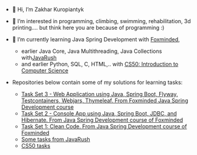 - 👋 Hi, I’m Zakhar Kuropiantyk
  
- 👀 I’m interested in programming, climbing, swimming, rehabilitation, 3d printing.... but think here you are because of programming :)

- 🌱 I’m currently learning Java Spring Development with [Foxminded](https://foxminded.ua/),
  - earlier Java Core, Java Multithreading, Java Collections with[JavaRush](https://javarush.com/ua/)
  - and earlier Python, SQL, C, HTML,..  with [CS50: Introduction to Computer Science](https://pll.harvard.edu/course/cs50-introduction-computer-science)

- Repositories below contain some of my solutions for learning tasks:
  - [Task Set 3 - Web Application using Java, Spring Boot, Flyway, Testcontainers, Webjars, Thymeleaf. From Foxminded Java Spring Development course](https://github.com/ZakharKP/learning_foxminded_spring_taskset3.git)
  - [Task Set 2 - Console App using Java, Spring Boot, JDBC, and Hibernate. From Java Spring Development course of Foxminded](https://github.com/ZakharKP/learning_foxminded_spring_taskset2)
  - [Task Set 1: Clean Code. From Java Spring Development course of Foxminded](https://github.com/ZakharKP/learning_foxminded_spring_taskset1)
  - [Some tasks from JavaRush](https://github.com/ZakharKP/learning_javarushtasks)
  - [CS50 tasks](https://github.com/ZakharKP/learning_cs50tasks)

<!---
ZakharKP/ZakharKP is a ✨ special ✨ repository because its `README.md` (this file) appears on your GitHub profile.
You can click the Preview link to take a look at your changes.
--->
